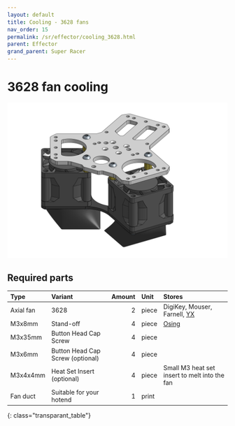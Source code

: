 ```yaml
---
layout: default
title: Cooling - 3628 fans
nav_order: 15
permalink: /sr/effector/cooling_3628.html
parent: Effector
grand_parent: Super Racer
---
```


# 3628 fan cooling

![Cooling 3628 fans](/assets/images/sr/effector/cooling_3628.png)

## Required parts

| Type             | Variant                           | Amount | Unit  |                           Stores                            |
|:-----------------|:----------------------------------|-------:|:------|:------------------------------------------------------------|
| Axial fan        | 3628                              |      2 | piece | DigiKey, Mouser, Farnell, [YX](https://s.click.aliexpress.com/e/_DEznYJ7) |
| M3x8mm           | Stand-off                         |      4 | piece | [Osing](https://s.click.aliexpress.com/e/_DciWbl3)          |
| M3x35mm          | Button Head Cap Screw             |      4 | piece |                                                             |
| M3x6mm           | Button Head Cap Screw (optional)  |      4 | piece |                                                             |
| M3x4x4mm         | Heat Set Insert (optional)        |      4 | piece | Small M3 heat set insert to melt into the fan               |
| Fan duct         | Suitable for your hotend          |      1 | print |                                                             |
{: class="transparant_table"}